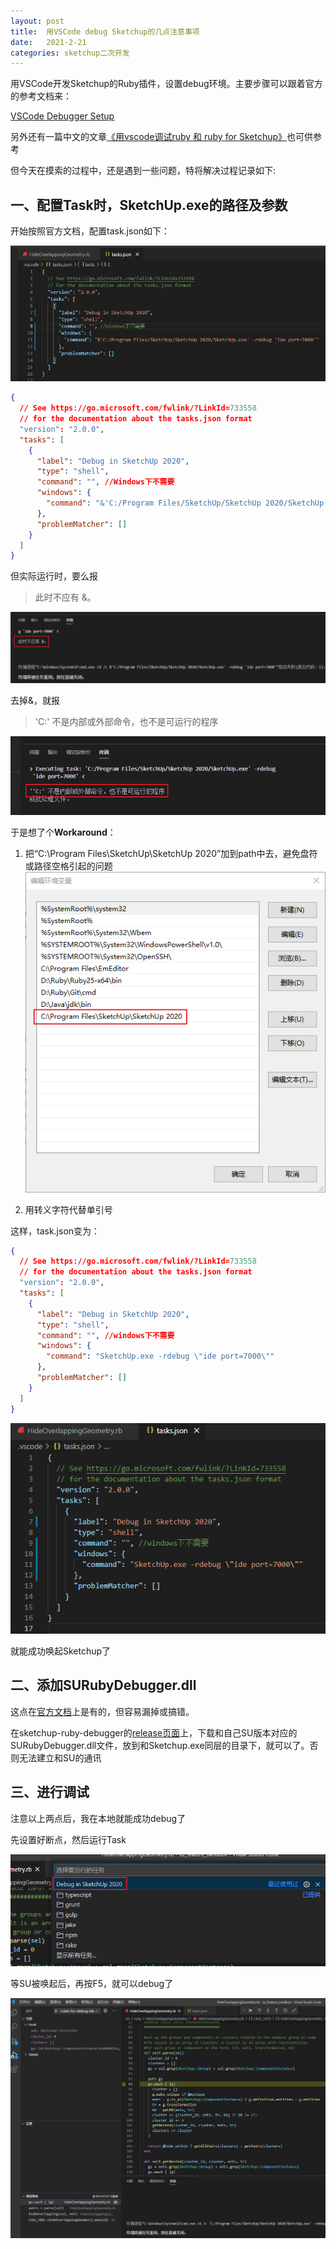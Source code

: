 ```yaml
---
layout: post
title:  用VSCode debug Sketchup的几点注意事项
date:   2021-2-21
categories: sketchup二次开发
---
```


用VSCode开发Sketchup的Ruby插件，设置debug环境。主要步骤可以跟着官方的参考文档来：

[VSCode Debugger Setup](https://github.com/SketchUp/sketchup-ruby-api-tutorials/wiki/VSCode-Debugger-Setup) 

另外还有一篇中文的文章[《用vscode调试ruby 和 ruby for Sketchup》](https://blog.csdn.net/skybboy/article/details/80105524)也可供参考

但今天在摸索的过程中，还是遇到一些问题，特将解决过程记录如下:

## 一、配置Task时，SketchUp.exe的路径及参数

<!--more-->

开始按照官方文档，配置task.json如下：

![image](/img/2021/2021-2-21-vscode-debug-sketchup-1.png)

```json
{
  // See https://go.microsoft.com/fwlink/?LinkId=733558
  // for the documentation about the tasks.json format
  "version": "2.0.0",
  "tasks": [
    {
      "label": "Debug in SketchUp 2020",
      "type": "shell",
      "command": "", //Windows下不需要
      "windows": {
        "command": "&'C:/Program Files/SketchUp/SketchUp 2020/SketchUp.exe' -rdebug 'ide port=7000'"
      },
      "problemMatcher": []
    }
  ]
}
```

但实际运行时，要么报
> 此时不应有 &。

![image](/img/2021/2021-2-21-vscode-debug-sketchup-2.png)

去掉&，就报
>'C:' 不是内部或外部命令，也不是可运行的程序

![image](/img/2021/2021-2-21-vscode-debug-sketchup-3.png)

于是想了个**Workaround**：

1. 把“C:\Program Files\SketchUp\SketchUp 2020”加到path中去，避免盘符或路径空格引起的问题
  ![image](/img/2021/2021-2-21-vscode-debug-sketchup-4.png)

2. 用转义字符代替单引号

  这样，task.json变为：

```json
{
  // See https://go.microsoft.com/fwlink/?LinkId=733558
  // for the documentation about the tasks.json format
  "version": "2.0.0",
  "tasks": [
    {
      "label": "Debug in SketchUp 2020",
      "type": "shell",
      "command": "", //windows下不需要
      "windows": {
        "command": "SketchUp.exe -rdebug \"ide port=7000\""
      },
      "problemMatcher": []
    }
  ]
}
```
![image](/img/2021/2021-2-21-vscode-debug-sketchup-5.png)

就能成功唤起Sketchup了

## 二、添加SURubyDebugger.dll

这点在[官方文档](https://github.com/SketchUp/sketchup-ruby-api-tutorials/wiki/VSCode-Debugger-Setup#preparing-sketchup)上是有的，但容易漏掉或搞错。

在sketchup-ruby-debugger的[release页面](https://github.com/SketchUp/sketchup-ruby-debugger/releases)上，下载和自己SU版本对应的SURubyDebugger.dll文件，放到和Sketchup.exe同层的目录下，就可以了。否则无法建立和SU的通讯

## 三、进行调试

注意以上两点后，我在本地就能成功debug了

先设置好断点，然后运行Task

![image](/img/2021/2021-2-21-vscode-debug-sketchup-6.png)

等SU被唤起后，再按F5，就可以debug了

![image](/img/2021/2021-2-21-vscode-debug-sketchup-7.png)